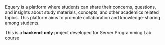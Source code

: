 Equery is a platform where students can share their concerns, questions, and insights about study materials, concepts, and other academics related topics. This platform aims to promote collaboration and knowledge-sharing among students.

This is a **backend-only** project developed for Server Programming Lab course
